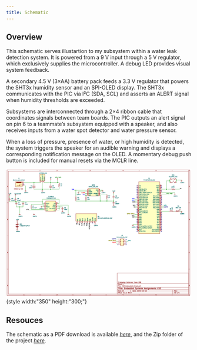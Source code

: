 ```yaml
---
title: Schematic
---
```


## Overview

This schematic serves illustartion to my subsystem within a water leak detection system. It is powered from a 9 V input through a 5 V regulator, which exclusively supplies the microcontroller. A debug LED provides visual system feedback.

A secondary 4.5 V (3×AA) battery pack feeds a 3.3 V regulator that powers the SHT3x humidity sensor and an SPI-OLED display. The SHT3x communicates with the PIC via I²C (SDA, SCL) and asserts an ALERT signal when humidity thresholds are exceeded.

Subsystems are interconnected through a 2×4 ribbon cable that coordinates signals between team boards. The PIC outputs an alert signal on pin 6 to a teammate’s subsystem equipped with a speaker, and also receives inputs from a water spot detector and water pressure sensor.

When a loss of pressure, presence of water, or high humidity is detected, the system triggers the speaker for an audible warning and displays a corresponding notification message on the OLED. A momentary debug push button is included for manual resets via the MCLR line.


![schematic](CGE_Subsystem.png){style width:"350" height:"300;"}

## Resouces

The schematic as a PDF download is available [*here*](CGE_Subsystem.pdf), and the Zip folder of the project [*here*](CGE_Subsystem.zip).
